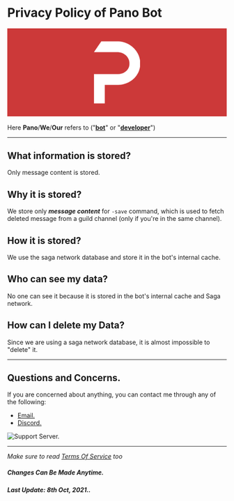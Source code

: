 # **Privacy Policy of Pano Bot**

![Pano Bot](https://github.com/pano-bot/pano/blob/main/panobanner.png?raw=true)

Here **Pano**/**We**/**Our** refers to ("**[bot](https://top.gg/tr/bot/896702992772907059)**" or "**[developer](https://github.com/pano-bot)**")



---

## **What information is stored?**

Only message content is stored.

## Why it is stored?
We store only _**message content**_ for `-save` command, which is used to fetch deleted message from a guild channel (only if you're in the same channel).

## How it is stored?
We use the saga network database and store it in the bot's internal cache.

## Who can see my data?
No one can see it because it is stored in the bot's internal cache and Saga network.

## How can I delete my Data?
Since we are using a saga network database, it is almost impossible to "delete" it.


---

## **Questions and Concerns.**

If you are concerned about anything, you can contact me through any of the following:
- [Email.](mailto:info@ryzenen.com)
- [Discord.](https://discord.com/users/852613869406912563)

 ![Support Server.](https://pano-bot.github.io/destek)

---

*Make sure to read [Terms Of Service](https://github.com/Akito-Discord-Bot/Terms-Of-Service/blob/master/README.md) too* 

##### Changes Can Be Made Anytime.
##### Last Update: 8th Oct, 2021..
